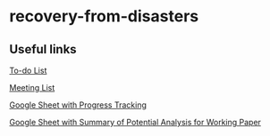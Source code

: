 # recovery-from-disasters

## Useful links 

[To-do List](https://uchicago.box.com/s/061ewbdi1ibegn44s28aiuysn92ndhp3)

[Meeting List](https://uchicago.box.com/s/sj819c7u2u0yw7xxuzkdwebtz3zewwsy)

[Google Sheet with Progress Tracking](https://docs.google.com/spreadsheets/d/1MUIPw0hlXHOtycvTHZesoJah0KRhdcfx1vbGcJNc3YY/edit?usp=sharing)

[Google Sheet with Summary of Potential Analysis for Working Paper](https://docs.google.com/spreadsheets/d/1yDcyZOM-a7W2ZOHRlJpsDEoZv-dYkTLn15IhOgrZ0Pg/edit?usp=sharing)
